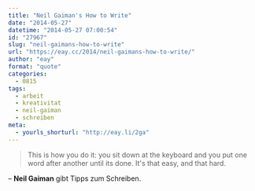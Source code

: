 ```yaml
---
title: "Neil Gaiman's How to Write"
date: "2014-05-27"
datetime: "2014-05-27 07:00:54"
id: "27967"
slug: "neil-gaimans-how-to-write"
url: "https://eay.cc/2014/neil-gaimans-how-to-write/"
author: "eay"
format: "quote"
categories:
  - 0815
tags:
  - arbeit
  - kreativitat
  - neil-gaiman
  - schreiben
meta:
  - yourls_shorturl: "http://eay.li/2ga"
---
```


> This is how you do it: you sit down at the keyboard and you put one word after another until its done. It's that easy, and that hard.

– **Neil Gaiman** gibt Tipps zum Schreiben.
